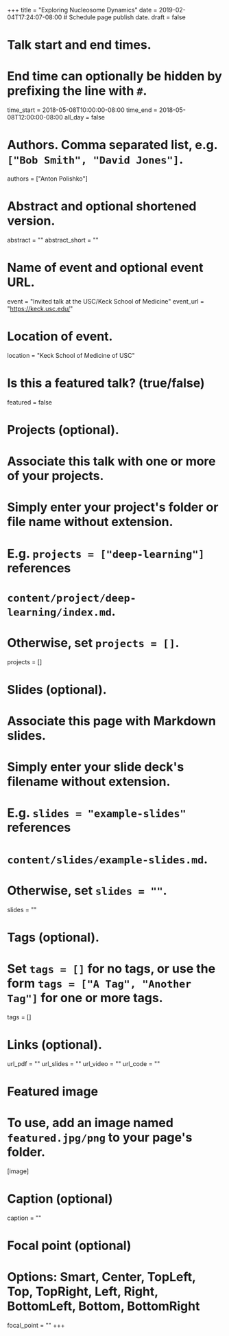 +++
title = "Exploring Nucleosome Dynamics"
date = 2019-02-04T17:24:07-08:00  # Schedule page publish date.
draft = false

# Talk start and end times.
#   End time can optionally be hidden by prefixing the line with `#`.
time_start = 2018-05-08T10:00:00-08:00
time_end = 2018-05-08T12:00:00-08:00
all_day = false

# Authors. Comma separated list, e.g. `["Bob Smith", "David Jones"]`.
authors = ["Anton Polishko"]

# Abstract and optional shortened version.
abstract = ""
abstract_short = ""

# Name of event and optional event URL.
event = "Invited talk at the USC/Keck School of Medicine"
event_url = "https://keck.usc.edu/"

# Location of event.
location = "Keck School of Medicine of USC"

# Is this a featured talk? (true/false)
featured = false

# Projects (optional).
#   Associate this talk with one or more of your projects.
#   Simply enter your project's folder or file name without extension.
#   E.g. `projects = ["deep-learning"]` references 
#   `content/project/deep-learning/index.md`.
#   Otherwise, set `projects = []`.
projects = []

# Slides (optional).
#   Associate this page with Markdown slides.
#   Simply enter your slide deck's filename without extension.
#   E.g. `slides = "example-slides"` references 
#   `content/slides/example-slides.md`.
#   Otherwise, set `slides = ""`.
slides = ""

# Tags (optional).
#   Set `tags = []` for no tags, or use the form `tags = ["A Tag", "Another Tag"]` for one or more tags.
tags = []

# Links (optional).
url_pdf = ""
url_slides = ""
url_video = ""
url_code = ""

# Featured image
# To use, add an image named `featured.jpg/png` to your page's folder. 
[image]
  # Caption (optional)
  caption = ""

  # Focal point (optional)
  # Options: Smart, Center, TopLeft, Top, TopRight, Left, Right, BottomLeft, Bottom, BottomRight
  focal_point = ""
+++
